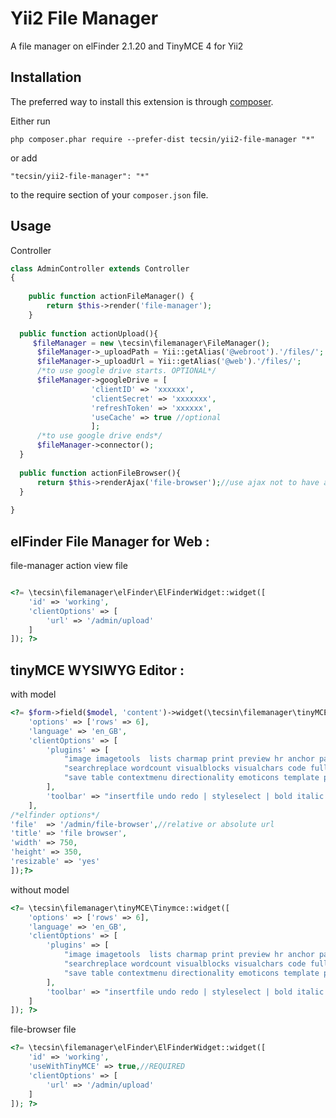 Yii2 File Manager
=================
A file manager on elFinder 2.1.20 and TinyMCE 4 for Yii2

Installation
------------

The preferred way to install this extension is through [composer](http://getcomposer.org/download/).

Either run

```
php composer.phar require --prefer-dist tecsin/yii2-file-manager "*"
```

or add

```
"tecsin/yii2-file-manager": "*"
```

to the require section of your `composer.json` file.


Usage
-----

Controller

```php
class AdminController extends Controller
{
    
    public function actionFileManager() {
        return $this->render('file-manager');
    }
   
  public function actionUpload(){
     $fileManager = new \tecsin\filemanager\FileManager();
      $fileManager->_uploadPath = Yii::getAlias('@webroot').'/files/';
      $fileManager->_uploadUrl = Yii::getAlias('@web').'/files/';
      /*to use google drive starts. OPTIONAL*/
      $fileManager->googleDrive = [
                  'clientID' => 'xxxxxx',
                  'clientSecret' => 'xxxxxxx',
                  'refreshToken' => 'xxxxxx',
                  'useCache' => true //optional
                  ]; 
      /*to use google drive ends*/
      $fileManager->connector();
  }
  
  public function actionFileBrowser(){
      return $this->renderAjax('file-browser');//use ajax not to have a new site load in the file browser window
  }
  
}
```

elFinder File Manager for Web  :
-----
file-manager action view file


```php

<?= \tecsin\filemanager\elFinder\ElFinderWidget::widget([
    'id' => 'working',
    'clientOptions' => [
        'url' => '/admin/upload'
    ]
]); ?>
```

tinyMCE WYSIWYG Editor  :
-----
with model


```php
<?= $form->field($model, 'content')->widget(\tecsin\filemanager\tinyMCE\Tinymce::className(), [
    'options' => ['rows' => 6],
    'language' => 'en_GB',
    'clientOptions' => [
        'plugins' => [
            "image imagetools  lists charmap print preview hr anchor pagebreak spellchecker",
            "searchreplace wordcount visualblocks visualchars code fullscreen insertdatetime media nonbreaking",
            "save table contextmenu directionality emoticons template paste textcolor"
        ],
        'toolbar' => "insertfile undo redo | styleselect | bold italic | alignleft aligncenter alignright alignjustify | bullist numlist outdent indent | link image | print preview media fullpage | forecolor backcolor emoticons "
    ],
/*elfinder options*/
'file'  => '/admin/file-browser',//relative or absolute url
'title' => 'file browser',
'width' => 750,
'height' => 350,
'resizable' => 'yes'
]);?>
```

without model


```php
<?= \tecsin\filemanager\tinyMCE\Tinymce::widget([
    'options' => ['rows' => 6],
    'language' => 'en_GB',
    'clientOptions' => [
        'plugins' => [
            "image imagetools  lists charmap print preview hr anchor pagebreak spellchecker",
            "searchreplace wordcount visualblocks visualchars code fullscreen insertdatetime media nonbreaking",
            "save table contextmenu directionality emoticons template paste textcolor"
        ],
        'toolbar' => "insertfile undo redo | styleselect | bold italic | alignleft aligncenter alignright alignjustify | bullist numlist outdent indent | link image | print preview media fullpage | forecolor backcolor emoticons "
    ]
]); ?>
```


file-browser file


```php
<?= \tecsin\filemanager\elFinder\ElFinderWidget::widget([
    'id' => 'working',
    'useWithTinyMCE' => true,//REQUIRED
    'clientOptions' => [
        'url' => '/admin/upload'
    ]
]); ?>
```